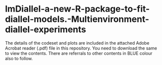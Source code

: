 # lmDiallel-a-new-R-package-to-fit-diallel-models.-Multienvironment-diallel-experiments

The details of the codeset and plots are included in the attached Adobe Acrobat reader (.pdf) file in this repository. 
You need to download the same to view the contents. There are referrals to other contents in BLUE colour also to follow.
